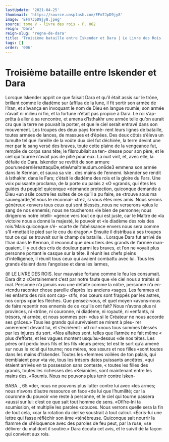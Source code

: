 ```yaml
---
lastUpdate: '2021-04-25'
thumbnail: 'https://source.unsplash.com/EFm7JpD9jy8'
image: 'EFm7JpD9jy8.jpeg'
source: tome V - livre des rois - P. 062
reign: 'Dara'
reign-slug: 'regne-de-dara'
title: 'Troisième bataille entre Iskender et Dara | Le Livre des Rois | Shâhnâmeh'
tags: []
order: '006'
---
```


# Troisième bataille entre Iskender et Dara

Lorsque lskender apprit ce que faisait Dara et qu’il était assis sur le trône, brillant comme le diadème
sur (afflua de la lune, il fit sortir son armée de l’Iran, et s’avança en invoquant le nom de Dieu en langue roumie; son armée n’avait ni milieu ni fin,
et la fortune n’était pas propice à Dara. Le roi s’ap-
prêta à aller à sa rencontre, et amena d’Isthakhr
une armée telle qu’on aurait cru que la terre ne
pouvait la porter, et que le ciel serait entravé dans
son mouvement. Les troupes des deux pays formè-
rent leurs lignes de bataille, toutes armées de lances, de massues et d’épées. Des deux côtés s’éleva
un tumulte tel que l’oreille de la voûte du» ciel fut déchirée, la terre devint une mer par le sang versé
des braves, toute cette plaine de la vengeance fut, remplie de corps sans tête; le filsroubliait sa ten- dresse pour son père, et le ciel qui tourne n’avait
pas de pitié pour eux. La nuit vint, et, avec elle, la défaite de Dara. Iskender se revêtit de son armure
pourunedernièreattaquDe,etleAmaîtrleudum.on6de3 emmena son armée dans le Kerman, et sauva sa vie . des mains de l’ennemi.
Iskender se rendit à Isthakhr, dans le Fars; c’était
le diadème des rois et la gloire du Fars. Une voix puissante proclama, de la porte du palais z «O «grands, qui êtes les guides du peuple! quiconque «demande protection, quiconque demande à Dieu «un asile coutre les suites de ce qu’il a pu faire, se «trouve sous ma sauvegarde,’et vous le reconnaî-
«trez, si vous êtes mes amis. Nous serons généreux «envers tous ceux qui sont blessés,.nous ne verserons «plus le sang de nos ennemis; nous ne toucherons «le bien de personne; nous dirigerons notre intelli- «gence vers tout ce qui est juste, car le Maître de «la victoire nous a donné la majesté, le pouvoir et
«le diadème des rois des rois.’Mais quiconque s’é-
«carte de l’obéissance envers nous sera comme s’il «mettait le pied sur le cou du dragon.» Ensuite il distribua à ses troupes tout ce qui se trouvait sur le
champ de bataille. .
Lorsque Dara fut arrivé de l’lran dans le Kerman,
il reconnut que deux tiers des grands de l’armée man- quaient. Il y eut des cris de douleur parmi les braves, et l’on ne voyait plus personne portant le casque sur
la tête. il réunit les chefs pleins d’intelligence, il
réunit tous ceux qui avaient combattu avec lui. Tous les grands étaient dans l’angoisse et dans les larmes,

(il! LE LIVRE DES ROIS.
leur mauvaise fortune comme le feu les consumait. Dara dit z «Certainement c’est par notre faute que
«le ciel nous a traités si mal. Personne n’a jamais
«vu une défaite comme la nôtre, personne n’a en-
«tcndu raconter chose pareille d’après les anciens «sages. Les femmes et les enfants des rois sont cap- «tifs, nos cœurs sont frappés par les astres, nos corps «par les flèches. Que pensez-vous, et quel moyen «avons-nous de faire repentir nos ennemis de ce «qu’ils ont fait? Nous n’avons plus ni provinces, ni
«trône, ni couronne, ni diadème, ni royauté, ni «enfants, ni trésors, ni armée, et nous sommes per-
«dus si le Créateur ne nous accorde ses grâces.»
Tous les grands qui survivaient se mirent à pleu- rer amèrement devant lui, et s’écrièrent : «0 roi!
«nous tous sommes blessés par les injures du sort. «Nos alfaires sont. telles que l’armée ne fait même
« plus d’efforts, et les vagues montent usqu’au-dessus
«de nos têtes. Les pères ont perdu leurs fils et les fils «leurs pères; tel est le sort qu’a amené sur nous le
«ciel qui tourne; nos mères, nos sœurs et nos filles «sont toutes dans les mains d’Iskender. Toutes les «femmes voilées de ton palais, qui tremblaient pour «ta vie, tous les trésors dates puissants ancêtres, «qui étaient arrivés en ta possession sans conteste,
« toutes les filles des grands, toutes les richesses des «Keïanides, sont maintenant entre les mains des, «Roumis. Nous ne pouvons plus tenir contre lsken-

BABA. , 65 «der, nous ne pouvons plus lutter contre lui avec
«les armes; nous n’avons d’autre ressource en face
«de lui que l’humilité; car la couronne du pouvoir
«ne reste à personne, et le ciel qui tourne passera «aussi sur lui: c’est ce que sait tout homme de sens. «Ofl’re-lni ta soumission, et multiplie les paroles «douces. Nous verrons quelle sera la fin de tout cela,
«car la rotation du ciel se soustrait à tout calcul. «Écris-lui une lettre qui fasse réfléchir son âme «ténébreuse. Quiconque sait nourrir la flamme de «l’éloquence avec des paroles de feu peut, par la ruse,
«se délivrer du mal dont il soutire.» Dara écouta
cet avis, et le suivit de la façon qui convient aux rois.
